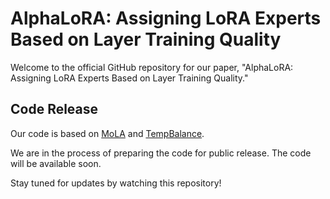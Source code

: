 # AlphaLoRA: Assigning LoRA Experts Based on Layer Training Quality

Welcome to the official GitHub repository for our paper, "AlphaLoRA: Assigning LoRA Experts Based on Layer Training Quality."

## Code Release

Our code is based on [MoLA](https://github.com/gcyzsl/mola) and [TempBalance](https://github.com/yefanzhou/tempbalance).

We are in the process of preparing the code for public release. The code will be available soon.

Stay tuned for updates by watching this repository!
